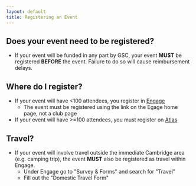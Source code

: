 ```yaml
---
layout: default
title: Registering an Event
---
```


## Does your event need to be registered?
* If your event will be funded in any part by GSC, your event **MUST** be registered **BEFORE** the event. Failure to do so will cause reimbursement delays.

## Where do I register?
* If your event will have <100 attendees, you register in [Engage](https://engage.mit.edu/)
    * The event must be registered using the link on the Egage home page, not a club page
* If your event will have >=100 attendees, you must register on [Atlas](https://atlas.mit.edu/)

## Travel?
* If your event will involve travel outside the immediate Cambridge area (e.g. camping trip), the event **MUST** also be registered as travel within Engage.
    * Under Engage go to "Survey & Forms" and search for "Travel"
    * Fill out the "Domestic Travel Form"
